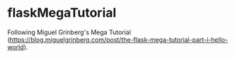 # flaskMegaTutorial
Following Miguel Grinberg's Mega Tutorial (https://blog.miguelgrinberg.com/post/the-flask-mega-tutorial-part-i-hello-world).
